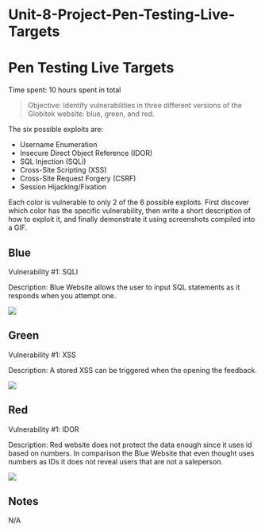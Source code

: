 # Unit-8-Project-Pen-Testing-Live-Targets
# Pen Testing Live Targets

Time spent: 10 hours spent in total

> Objective: Identify vulnerabilities in three different versions of the Globitek website: blue, green, and red.

The six possible exploits are:

* Username Enumeration
* Insecure Direct Object Reference (IDOR)
* SQL Injection (SQLi)
* Cross-Site Scripting (XSS)
* Cross-Site Request Forgery (CSRF)
* Session Hijacking/Fixation

Each color is vulnerable to only 2 of the 6 possible exploits. First discover which color has the specific vulnerability, then write a short description of how to exploit it, and finally demonstrate it using screenshots compiled into a GIF.

## Blue

Vulnerability #1: SQLI

Description:
Blue Website allows the user to input SQL statements as it responds when you attempt one.

<img src="Kapture 2022-10-31 at 18.48.23.gif">


## Green

Vulnerability #1: XSS

Description: A stored XSS can be triggered when the opening the feedback.

<img src="Kapture 2022-10-31 at 18.51.01.gif">


## Red

Vulnerability #1: IDOR

Description: Red website does not protect the data enough since it uses id based on numbers. In comparison the Blue Website that even thought uses numbers as IDs it does not reveal users that are not a saleperson.

<img src="Kapture 2022-10-31 at 17.40.20.gif">


## Notes
N/A

